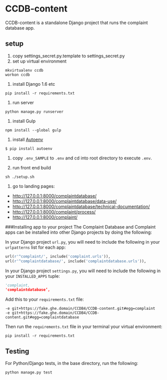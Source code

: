 CCDB-content
============
CCDB-content is a standalone Django project that runs the complaint database app.

## setup

1. copy settings_secret.py.template to settings_secret.py
1. set up virtual environment 

  ```
  mkvirtualenv ccdb
  workon ccdb
  ```
1. install Django 1.6 etc

  ```
  pip install -r requirements.txt
  ```
1. run server

  ``` 
  python manage.py runserver 
  ```
1. install Gulp

  ``` 
  npm install --global gulp
  ``` 
1. install [Autoenv](https://github.com/kennethreitz/autoenv) 

  ```
  $ pip install autoenv
  ```
1. copy `.env_SAMPLE` to `.env` and cd into root directory to execute `.env`.

1. run front end build

  ``` 
  sh ./setup.sh
  ``` 
1. go to landing pages: 
  - http://127.0.0.1:8000/complaintdatabase/
  - http://127.0.0.1:8000/complaintdatabase/data-use/
  - http://127.0.0.1:8000/complaintdatabase/technical-documentation/
  - http://127.0.0.1:8000/complaint/process/
  - http://127.0.0.1:8000/complaint/


###Installing app to your project
The Complaint Database and Complaint apps can be installed into other Django projects by doing the following:

In your Django project `url.py`, you will need to include the following in your `urlpatterns` list for each app:
```python
url(r'^complaint/', include('complaint.urls')),
url(r'^complaintdatabase/', include('complaintdatabase.urls')),
```

In your Django project `settings.py`, you will need to include the following in your `INSTALLED_APPS` tuple:
```python
'complaint,
'complaintdatabase’,
```

Add this to your `requirements.txt` file:
```
-e git+https://fake.ghe.domain/CCDB4/CCDB-content.git#egg=complaint
-e git+https://fake.ghe.domain/CCDB4/CCDB-content.git#egg=complaintdatabase
```

Then run the `requirements.txt` file in your terminal your virtual environment:
```
pip install -r requirements.txt
```


## Testing
For Python/Django tests, in the base directory, run the following:

```shell
python manage.py test
```
